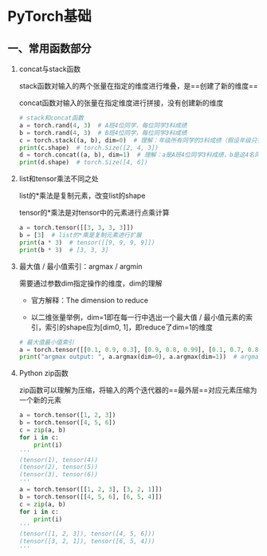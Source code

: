 # PyTorch基础

## 一、常用函数部分

1. concat与stack函数

   stack函数对输入的两个张量在指定的维度进行堆叠，是==创建了新的维度==

   concat函数对输入的张量在指定维度进行拼接，没有创建新的维度

   ```python
   # stack和concat函数
   a = torch.rand(4, 3)  # A班4位同学，每位同学3科成绩
   b = torch.rand(4, 3)  # B班4位同学，每位同学3科成绩
   c = torch.stack((a, b), dim=0)  # 理解：年级所有同学的3科成绩（假设年级只有A班和B班两个班，每个班只有四名同学）
   print(c.shape)  # torch.Size([2, 4, 3])
   d = torch.concat((a, b), dim=1)  # 理解：a是A班4位同学3科成绩，b是这4名同学其他3门课的成绩，拼接后代表这4名同学的6科成绩
   print(d.shape)  # torch.Size([4, 6])
   ```

2. list和tensor乘法不同之处

   list的*乘法是复制元素，改变list的shape

   tensor的*乘法是对tensor中的元素进行点乘计算

   ```python
   a = torch.tensor([[3, 3, 3, 3]])
   b = [3]  # list的*乘是复制元素进行扩展
   print(a * 3)  # tensor([[9, 9, 9, 9]])
   print(b * 3)  # [3, 3, 3]
   ```

3. 最大值 / 最小值索引：argmax / argmin

   需要通过参数dim指定操作的维度，dim的理解

   - 官方解释：The dimension to reduce

   - 以二维张量举例，dim=1即在每一行中选出一个最大值 / 最小值元素的索引，索引的shape应为[dim0, 1]，即reduce了dim=1的维度

   ```python
   # 最大值最小值索引
   a = torch.tensor([[0.1, 0.9, 0.3], [0.9, 0.8, 0.99], [0.1, 0.7, 0.8], [0.88, 0.1, 0.2]])  # [4, 3]
   print("argmax output: ", a.argmax(dim=0), a.argmax(dim=1))  # argmax output:  tensor([1, 0, 1]) tensor([1, 2, 2, 0])
   ```

4. Python zip函数

   zip函数可以理解为压缩，将输入的两个迭代器的==最外层==对应元素压缩为一个新的元素

   ```python
   a = torch.tensor([1, 2, 3])
   b = torch.tensor([4, 5, 6])
   c = zip(a, b)
   for i in c:
       print(i)
   '''
   (tensor(1), tensor(4))
   (tensor(2), tensor(5))
   (tensor(3), tensor(6))
   '''
   a = torch.tensor([[1, 2, 3], [3, 2, 1]])
   b = torch.tensor([[4, 5, 6], [6, 5, 4]])
   c = zip(a, b)
   for i in c:
       print(i)
   '''
   (tensor([1, 2, 3]), tensor([4, 5, 6]))
   (tensor([3, 2, 1]), tensor([6, 5, 4]))
   '''
   ```

   
